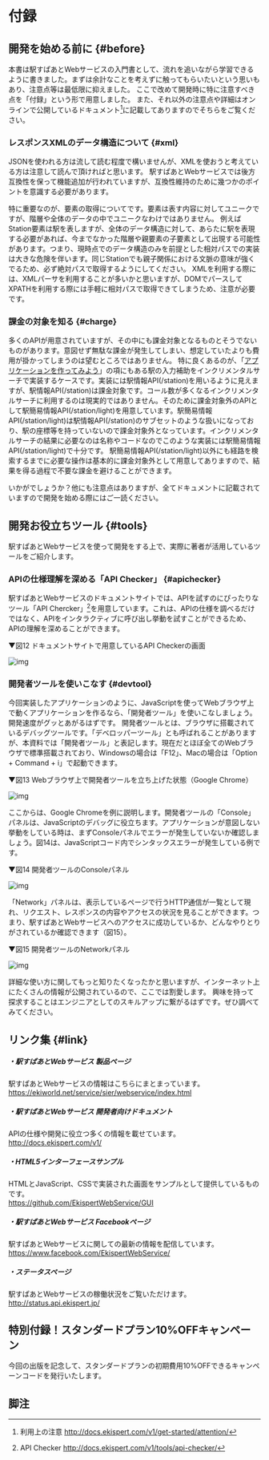 # 付録

## 開発を始める前に {#before}
本書は駅すぱあとWebサービスの入門書として、流れを追いながら学習できるように書きました。まずは余計なことを考えずに触ってもらいたいという思いもあり、注意点等は最低限に抑えました。
ここで改めて開発時に特に注意すべき点を「付録」という形で用意しました。
また、それ以外の注意点や詳細はオンラインで公開しているドキュメント[^1]に記載してありますのでそちらをご覧ください。

### レスポンスXMLのデータ構造について {#xml}

JSONを使われる方は流して読む程度で構いませんが、XMLを使おうと考えている方は注意して読んで頂ければと思います。
駅すぱあとWebサービスでは後方互換性を保って機能追加が行われていますが、互換性維持のために幾つかのポイントを意識する必要があります。

特に重要なのが、要素の取得についてです。要素は表す内容に対してユニークですが、階層や全体のデータの中でユニークなわけではありません。
例えばStation要素は駅を表しますが、全体のデータ構造に対して、あらたに駅を表現する必要があれば、今までなかった階層や親要素の子要素として出現する可能性があります。つまり、現時点でのデータ構造のみを前提とした相対パスでの実装は大きな危険を伴います。同じStationでも親子関係における文脈の意味が強くでるため、必ず絶対パスで取得するようにしてください。
XMLを利用する際には、XMLパーサを利用することが多いかと思いますが、DOMでパースしてXPATHを利用する際には手軽に相対パスで取得できてしまうため、注意が必要です。

### 課金の対象を知る {#charge}

多くのAPIが用意されていますが、その中にも課金対象となるものとそうでないものがあります。意図せず無駄な課金が発生してしまい、想定していたよりも費用が掛かってしまうのは望むところではありません。
特に良くあるのが、「[アプリケーションを作ってみよう](/docs/app.md)」の項にもある駅の入力補助をインクリメンタルサーチで実装するケースです。実装には駅情報API(/station)を用いるように見えますが、駅情報API(/station)は課金対象です。コール数が多くなるインクリメンタルサーチに利用するのは現実的ではありません。そのために課金対象外のAPIとして駅簡易情報API(/station/light)を用意しています。駅簡易情報API(/station/light)は駅情報API(/station)のサブセットのような扱いになっており、駅の座標等を持っていないので課金対象外となっています。インクリメンタルサーチの結果に必要なのは名称やコードなのでこのような実装には駅簡易情報API(/station/light)で十分です。
駅簡易情報API(/station/light)以外にも経路を検索するまでに必要な操作は基本的に課金対象外として用意してありますので、結果を得る過程で不要な課金を避けることができます。

いかがでしょうか？他にも注意点はありますが、全てドキュメントに記載されていますので開発を始める際にはご一読ください。

## 開発お役立ちツール {#tools}

駅すぱあとWebサービスを使って開発をする上で、実際に著者が活用しているツールをご紹介します。

### APIの仕様理解を深める「API Checker」 {#apichecker}

駅すぱあとWebサービスのドキュメントサイトでは、APIを試すのにぴったりなツール「API Chercker」[^2]を用意しています。これは、APIの仕様を調べるだけではなく、APIをインタラクティブに呼び出し挙動を試すことができるため、APIの理解を深めることができます。

▼図12 ドキュメントサイトで用意しているAPI Checkerの画面

![img](/img/12.png)

### 開発者ツールを使いこなす {#devtool}

今回実装したアプリケーションのように、JavaScriptを使ってWebブラウザ上で動くアプリケーションを作るなら、「開発者ツール」を使いこなしましょう。開発速度がグッとあがるはずです。
開発者ツールとは、ブラウザに搭載されているデバッグツールです。「デベロッパーツール」とも呼ばれることがありますが、本資料では「開発者ツール」と表記します。現在だとほぼ全てのWebブラウザで標準搭載されており、Windowsの場合は「F12」、Macの場合は「Option + Command + i」で起動できます。

▼図13 Webブラウザ上で開発者ツールを立ち上げた状態（Google Chrome）

![img](/img/13.png)

ここからは、Google Chromeを例に説明します。開発者ツールの「Console」パネルは、JavaScriptのデバッグに役立ちます。アプリケーションが意図しない挙動をしている時は、まずConsoleパネルでエラーが発生していないか確認しましょう。図14は、JavaScriptコード内でシンタックスエラーが発生している例です。

▼図14 開発者ツールのConsoleパネル

![img](/img/14.png)

「Network」パネルは、表示しているページで行うHTTP通信が一覧として現れ、リクエスト、レスポンスの内容やアクセスの状況を見ることができます。つまり、駅すぱあとWebサービスへのアクセスに成功しているか、どんなやりとりがされているか確認できます（図15）。

▼図15 開発者ツールのNetworkパネル

![img](/img/15.png)

詳細な使い方に関してもっと知りたくなったかと思いますが、インターネット上にたくさんの情報が公開されているので、ここでは割愛します。
興味を持って探求することはエンジニアとしてのスキルアップに繋がるはずです。ぜひ調べてみてください。

## リンク集 {#link}

##### ・駅すぱあとWebサービス 製品ページ

駅すぱあとWebサービスの情報はこちらにまとまっています。  
https://ekiworld.net/service/sier/webservice/index.html

##### ・駅すぱあとWebサービス 開発者向けドキュメント

APIの仕様や開発に役立つ多くの情報を載せています。  
http://docs.ekispert.com/v1/

##### ・HTML5インターフェースサンプル

HTMLとJavaScript、CSSで実装された画面をサンプルとして提供しているものです。  
https://github.com/EkispertWebService/GUI

##### ・駅すぱあとWebサービス Facebookページ

駅すぱあとWebサービスに関しての最新の情報を配信しています。  
https://www.facebook.com/EkispertWebService/

##### ・ステータスページ

駅すぱあとWebサービスの稼働状況をご覧いただけます。  
http://status.api.ekispert.jp/

## 特別付録！スタンダードプラン10%OFFキャンペーン

今回の出版を記念して、スタンダードプランの初期費用10%OFFできるキャンペーンコードを発行いたします。


## 脚注
[^1]: 利用上の注意 http://docs.ekispert.com/v1/get-started/attention/
[^2]: API Checker http://docs.ekispert.com/v1/tools/api-checker/
